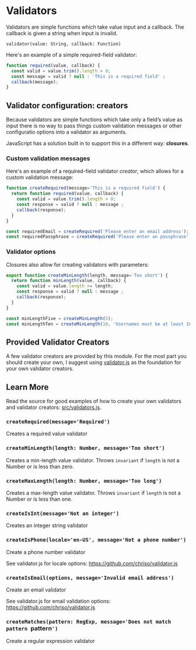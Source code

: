 # Validators

Validators are simple functions which take value input and a callback. The
callback is given a string when input is invalid.

```
validator(value: String, callback: Function)
```

Here's an example of a simple required-field validator:

```js
function required(value, callback) {
  const valid = value.trim().length > 0;
  const message = valid ? null : 'This is a required field' ;
  callback(message);
}
```


## Validator configuration: creators

Because validators are simple functions which take only a field’s value as
input there is no way to pass things custom validation messages or other
configuratio options into a validator as arguments.

JavaScript has a solution built in to support this in a different way:
**closures**.


### Custom validation messages

Here's an example of a required-field validator *creator*, which allows for
a custom validation message:

```js
function createRequired(message='This is a required field') {
  return function required(value, callback) {
    const valid = value.trim().length > 0;
    const response = valid ? null : message ;
    callback(response);
  }
}

const requiredEmail = createRequired('Please enter an email address');
const requiredPassphrase = createRequired('Please enter an passphrase');
```


### Validator options

Closures also allow for creating validators with parameters:

```js
export function createMinLength(length, message='Too short') {
  return function minLength(value, callback) {
    const valid = value.length >= length;
    const response = valid ? null : message ;
    callback(response);
  }
}

const minLengthFive = createMinLength(5);
const minLengthTen = createMinLength(10, 'Usernames must be at least 10 characters long');
```


## Provided Validator Creators

A few validator creators are provided by this module. For the most part you
should create your own, I suggest using [validator.js](https://www.npmjs.com/package/validator)
as the foundation for your own validator creators.


## Learn More

Read the source for good examples of how to create your own validators and
validator creators: [src/validators.js](../src/validators.js).


### `createRequired(message='Required')`

Creates a required value validator


### `createMinLength(length: Number, message='Too short')`

Creates a min-length value validator. Throws `invariant` if `length` is not a
Number or is less than zero.


### `createMaxLength(length: Number, message='Too long')`

Creates a max-length value validator. Throws `invariant` if `length` is not a
Number or is less than one.


### `createIsInt(message='Not an integer')`

Creates an integer string validator


### `createIsPhone(locale='en-US', message='Not a phone number')`

Create a phone number validator

See validator.js for locale options:
https://github.com/chriso/validator.js


### `createIsEmail(options, message='Invalid email address')`

Create an email validator

See validator.js for email validation options:
https://github.com/chriso/validator.js


### `createMatches(pattern: RegExp, message='Does not match pattern `pattern`')`

Create a regular expression validator
